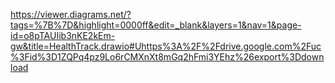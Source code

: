 
https://viewer.diagrams.net/?tags=%7B%7D&highlight=0000ff&edit=_blank&layers=1&nav=1&page-id=o8pTAUIib3nKE2kEm-gw&title=HealthTrack.drawio#Uhttps%3A%2F%2Fdrive.google.com%2Fuc%3Fid%3D1ZQPq4pz9Lo6rCMXnXt8mGq2hFmi3YEhz%26export%3Ddownload